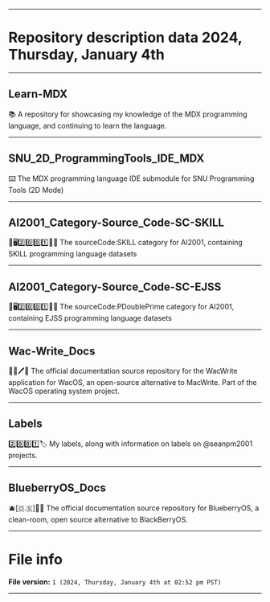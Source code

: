 
***

# Repository description data 2024, Thursday, January 4th

---

## Learn-MDX

📚️ A repository for showcasing my knowledge of the MDX programming language, and continuing to learn the language.

---

## SNU_2D_ProgrammingTools_IDE_MDX

⌨️ The MDX programming language IDE submodule for SNU Programming Tools (2D Mode) 

---

## AI2001_Category-Source_Code-SC-SKILL

🧠️🖥️2️⃣️0️⃣️0️⃣️1️⃣️💾️📜️ The sourceCode:SKILL category for AI2001, containing SKILL programming language datasets

---

## AI2001_Category-Source_Code-SC-EJSS

🧠️🖥️2️⃣️0️⃣️0️⃣️1️⃣️💾️📜️ The sourceCode:PDoublePrime category for AI2001, containing EJSS programming language datasets

---

## Wac-Write_Docs

🍏️📝️🖊️📖️ The official documentation source repository for the WacWrite application for WacOS, an open-source alternative to MacWrite. Part of the WacOS operating system project.

---

## Labels

2️⃣️0️⃣️0️⃣️1️⃣️🏷️ My labels, along with information on labels on @seanpm2001 projects.

---

## BlueberryOS_Docs

🫐️[🇴.🇸]📱️📖️ The official documentation source repository for BlueberryOS, a clean-room, open source alternative to BlackBerryOS.

***

# File info

**File version:** `1 (2024, Thursday, January 4th at 02:52 pm PST)`

***

